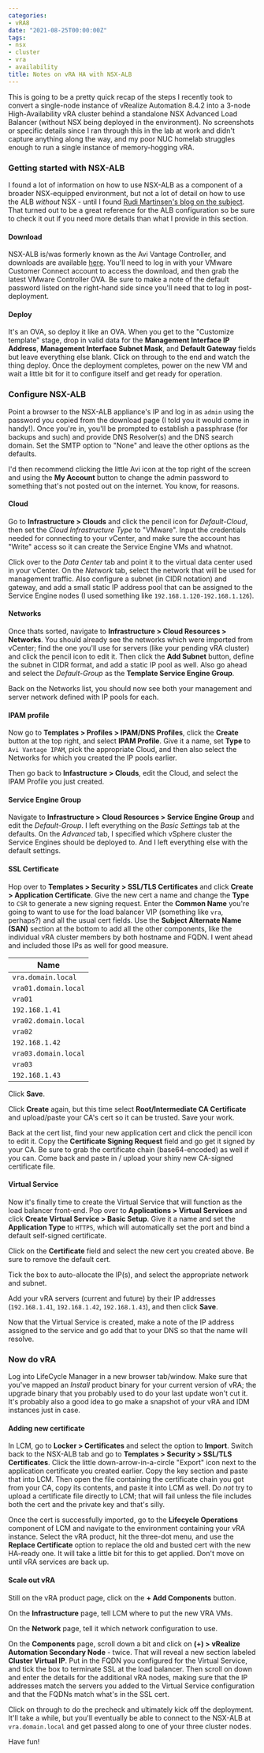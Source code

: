 ```yaml
---
categories:
- vRA8
date: "2021-08-25T00:00:00Z"
tags:
- nsx
- cluster
- vra
- availability
title: Notes on vRA HA with NSX-ALB
---
```

This is going to be a pretty quick recap of the steps I recently took to convert a single-node instance of vRealize Automation 8.4.2 into a 3-node High-Availability vRA cluster behind a standalone NSX Advanced Load Balancer (without NSX being deployed in the environment). No screenshots or specific details since I ran through this in the lab at work and didn't capture anything along the way, and my poor NUC homelab struggles enough to run a single instance of memory-hogging vRA.

### Getting started with NSX-ALB
I found a lot of information on how to use NSX-ALB as a component of a broader NSX-equipped environment, but not a lot of detail on how to use the ALB *without* NSX - until I found [Rudi Martinsen's blog on the subject](https://rudimartinsen.com/2021/06/25/load-balancing-with-nsx-alb/). That turned out to be a great reference for the ALB configuration so be sure to check it out if you need more details than what I provide in this section. 

#### Download
NSX-ALB is/was formerly known as the Avi Vantage Controller, and downloads are available [here](https://portal.avipulse.vmware.com/software/vantage). You'll need to log in with your VMware Customer Connect account to access the download, and then grab the latest VMware Controller OVA. Be sure to make a note of the default password listed on the right-hand side since you'll need that to log in post-deployment.

#### Deploy
It's an OVA, so deploy it like an OVA. When you get to the "Customize template" stage, drop in valid data for the **Management Interface IP Address**, **Management Interface Subnet Mask**, and **Default Gateway** fields but leave everything else blank. Click on through to the end and watch the thing deploy. Once the deployment completes, power on the new VM and wait a little bit for it to configure itself and get ready for operation.

### Configure NSX-ALB
Point a browser to the NSX-ALB appliance's IP and log in as `admin` using the password you copied from the download page (I told you it would come in handy!). Once you're in, you'll be prompted to establish a passphrase (for backups and such) and provide DNS Resolver(s) and the DNS search domain. Set the SMTP option to "None" and leave the other options as the defaults.

I'd then recommend clicking the little Avi icon at the top right of the screen and using the **My Account** button to change the admin password to something that's not posted out on the internet. You know, for reasons.

#### Cloud
Go to **Infrastructure > Clouds** and click the pencil icon for *Default-Cloud*, then set the *Cloud Infrastructure Type* to "VMware". Input the credentials needed for connecting to your vCenter, and make sure the account has "Write" access so it can create the Service Engine VMs and whatnot.

Click over to the *Data Center* tab and point it to the virtual data center used in your vCenter. On the *Network* tab, select the network that will be used for management traffic. Also configure a subnet (in CIDR notation) and gateway, and add a small static IP address pool that can be assigned to the Service Engine nodes (I used something like `192.168.1.120-192.168.1.126`).

#### Networks
Once thats sorted, navigate to **Infrastructure > Cloud Resources > Networks**. You should already see the networks which were imported from vCenter; find the one you'll use for servers (like your pending vRA cluster) and click the pencil icon to edit it. Then click the **Add Subnet** button, define the subnet in CIDR format, and add a static IP pool as well. Also go ahead and select the *Default-Group* as the **Template Service Engine Group**.

Back on the Networks list, you should now see both your management and server network defined with IP pools for each.

#### IPAM profile
Now go to **Templates > Profiles > IPAM/DNS Profiles**, click the **Create** button at the top right, and select **IPAM Profile**. Give it a name, set **Type** to `Avi Vantage IPAM`, pick the appropriate Cloud, and then also select the Networks for which you created the IP pools earlier.

Then go back to **Infastructure > Clouds**, edit the Cloud, and select the IPAM Profile you just created.

#### Service Engine Group
Navigate to **Infrastructure > Cloud Resources > Service Engine Group** and edit the *Default-Group*. I left everything on the *Basic Settings* tab at the defaults. On the *Advanced* tab, I specified which vSphere cluster the Service Engines should be deployed to. And I left everything else with the default settings.

#### SSL Certificate
Hop over to **Templates > Security > SSL/TLS Certificates** and click **Create > Application Certificate**. Give the new cert a name and change the **Type** to `CSR` to generate a new signing request. Enter the **Common Name** you're going to want to use for the load balancer VIP (something like `vra`, perhaps?) and all the usual cert fields. Use the **Subject Alternate Name (SAN)** section at the bottom to add all the other components, like the individual vRA cluster members by both hostname and FQDN. I went ahead and included those IPs as well for good measure. 

| Name                 |
|----------------------|
| `vra.domain.local`   |
| `vra01.domain.local` |
| `vra01`              |
| `192.168.1.41`       |
| `vra02.domain.local` |
| `vra02`              |
| `192.168.1.42`       |
| `vra03.domain.local` |
| `vra03`              |
| `192.168.1.43`       |

Click **Save**. 

Click **Create** again, but this time select **Root/Intermediate CA Certificate** and upload/paste your CA's cert so it can be trusted. Save your work.

Back at the cert list, find your new application cert and click the pencil icon to edit it. Copy the **Certificate Signing Request** field and go get it signed by your CA. Be sure to grab the certificate chain (base64-encoded) as well if you can. Come back and paste in / upload your shiny new CA-signed certificate file.

#### Virtual Service
Now it's finally time to create the Virtual Service that will function as the load balancer front-end. Pop over to **Applications > Virtual Services** and click **Create Virtual Service > Basic Setup**. Give it a name and set the **Application Type** to `HTTPS`, which will automatically set the port and bind a default self-signed certificate. 

Click on the **Certificate** field and select the new cert you created above. Be sure to remove the default cert.

Tick the box to auto-allocate the IP(s), and select the appropriate network and subnet.

Add your vRA servers (current and future) by their IP addresses (`192.168.1.41`, `192.168.1.42`, `192.168.1.43`), and then click **Save**.

Now that the Virtual Service is created, make a note of the IP address assigned to the service and go add that to your DNS so that the name will resolve.

### Now do vRA
Log into LifeCycle Manager in a new browser tab/window. Make sure that you've mapped an *Install* product binary for your current version of vRA; the upgrade binary that you probably used to do your last update won't cut it. It's probably also a good idea to go make a snapshot of your vRA and IDM instances just in case.

#### Adding new certificate
In LCM, go to **Locker > Certificates** and select the option to **Import**. Switch back to the NSX-ALB tab and go to **Templates > Security > SSL/TLS Certificates**. Click the little down-arrow-in-a-circle "Export" icon next to the application certificate you created earlier. Copy the key section and paste that into LCM. Then open the file containing the certificate chain you got from your CA, copy its contents, and paste it into LCM as well. Do *not* try to upload a certificate file directly to LCM; that will fail unless the file includes both the cert and the private key and that's silly. 

Once the cert is successfully imported, go to the **Lifecycle Operations** component of LCM and navigate to the environment containing your vRA instance. Select the vRA product, hit the three-dot menu, and use the **Replace Certificate** option to replace the old and busted cert with the new HA-ready one. It will take a little bit for this to get applied. Don't move on until vRA services are back up.

#### Scale out vRA
Still on the vRA product page, click on the **+ Add Components** button. 

On the **Infrastructure** page, tell LCM where to put the new VRA VMs.

On the **Network** page, tell it which network configuration to use.

On the **Components** page, scroll down a bit and click on **(+) > vRealize Automation Secondary Node** - twice. That will reveal a new section labeled **Cluster Virtual IP**. Put in the FQDN you configured for the Virtual Service, and tick the box to terminate SSL at the load balancer. Then scroll on down and enter the details for the additional vRA nodes, making sure that the IP addresses match the servers you added to the Virtual Service configuration and that the FQDNs match what's in the SSL cert.

Click on through to do the precheck and ultimately kick off the deployment. It'll take a while, but you'll eventually be able to connect to the NSX-ALB at `vra.domain.local` and get passed along to one of your three cluster nodes.

Have fun!
